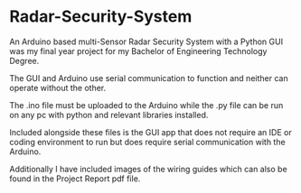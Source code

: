 # Radar-Security-System

An Arduino based multi-Sensor Radar Security System with a Python GUI was my final year project for my Bachelor of Engineering Technology Degree.

The GUI and Arduino use serial communication to function and neither can operate without the other.

The .ino file must be uploaded to the Arduino while the .py file can be run on any pc with python and relevant libraries installed.

Included alongside these files is the GUI app that does not require an IDE or coding environment to run but does require serial communication with the Arduino.

Additionally I have included images of the wiring guides which can also be found in the Project Report pdf file.

